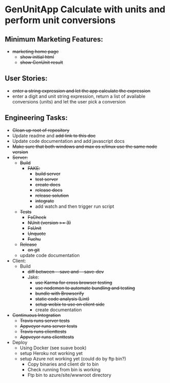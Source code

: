 GenUnitApp Calculate with units and perform unit conversions
============================================================

Minimum Marketing Features:
---------------------------
- ~~marketing home page~~
  - ~~show initial html~~
  - ~~show GenUnit result~~

User Stories:
-------------
- ~~enter a string expression and let the app calculate the expression~~
- enter a digit and unit string expression, return a list of available
conversions (units) and let the user pick a conversion

Engineering Tasks:
------------------
- ~~Clean up root of repository~~
- Update readme and ~~add link to this doc~~
- Update code documentation and add javascript docs
- ~~Make sure that both windows and max os x/linux use the same node version~~
- ~~Server:~~
    - ~~Build~~
        - ~~FAKE:~~
            - ~~build server~~
            - ~~test server~~
            - ~~create docs~~
            - ~~release docs~~
            - ~~release solution~~
            - ~~integrate~~
            - add watch and then trigger run script
    - ~~Tests~~
        - ~~FsCheck~~
        - ~~NUnit (version >= 3)~~
        - ~~FsUnit~~
        - ~~Unquote~~
        - ~~Fuchu~~
    - ~~Release~~
        - ~~on git~~
    - update code documentation
- Client:
    - Build
        - ~~diff between --save and --save-dev~~
        - Jake:
            - ~~use Karma for cross browser testing~~
            - ~~use nodemon to automate bundling and testing~~
            - ~~bundle with Browserify~~
            - ~~static code analysis (Lint)~~
            - ~~setup webix to use on client side~~
            - create documentation
- ~~Continuous Integration~~
    - ~~Travis runs server tests~~
    - ~~Appveyor runs server tests~~
    - ~~Travis runs clienttests~~
    - ~~Appveyor runs clienttests~~
- Deploy
    - Using Docker (see suave book)
    - setup Heroku not working yet
    - setup Azure not working yet (could do by ftp bin?)
      - Copy binaries and client dir to bin
      - Check running from bin is working
      - Ftp bin to azure/site/wwwroot directory
